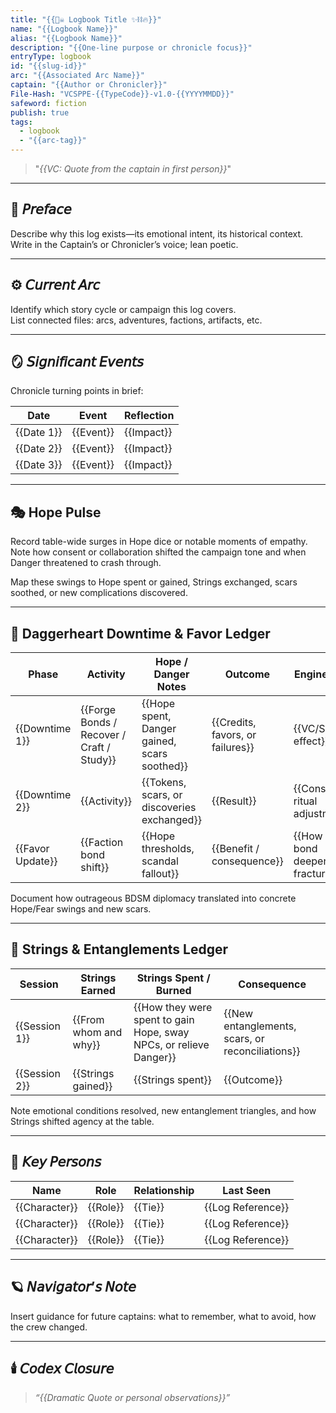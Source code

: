 ```yaml
---
title: "{{🏴‍☠️ Logbook Title ✨⛓️🔥}}"
name: "{{Logbook Name}}"
alias: "{{Logbook Name}}"
description: "{{One-line purpose or chronicle focus}}"
entryType: logbook
id: "{{slug-id}}"
arc: "{{Associated Arc Name}}"
captain: "{{Author or Chronicler}}"
File-Hash: "VCSPPE-{{TypeCode}}-v1.0-{{YYYYMMDD}}"
safeword: fiction
publish: true
tags:
  - logbook
  - "{{arc-tag}}"
---
```


> "_{{VC: Quote from the captain in first person}}_"

---

## 🌌 𝘗𝘳𝘦𝘧𝘢𝘤𝘦  

Describe why this log exists—its emotional intent, its historical context.  
Write in the Captain’s or Chronicler’s voice; lean poetic.  

---

## ⚙️ 𝘊𝘶𝘳𝘳𝘦𝘯𝘵 𝘈𝘳𝘤  

Identify which story cycle or campaign this log covers.  
List connected files: arcs, adventures, factions, artifacts, etc.  

---

## 🪞 𝘚𝘪𝘨𝘯𝘪𝘧𝘪𝘤𝘢𝘯𝘵 𝘌𝘷𝘦𝘯𝘵𝘴  

Chronicle turning points in brief:  

| Date | Event | Reflection |
|------|--------|-------------|
| {{Date 1}} | {{Event}} | {{Impact}} |
| {{Date 2}} | {{Event}} | {{Impact}} |
| {{Date 3}} | {{Event}} | {{Impact}} |

---

## 🎭 Hope Pulse

Record table-wide surges in Hope dice or notable moments of empathy.  
Note how consent or collaboration shifted the campaign tone and when Danger threatened to crash through.

Map these swings to Hope spent or gained, Strings exchanged, scars soothed, or new complications discovered.

---

## 🧭 Daggerheart Downtime & Favor Ledger

| Phase | Activity | Hope / Danger Notes | Outcome | Engine Beats |
|-------|----------|---------------------|---------|--------------|
| {{Downtime 1}} | {{Forge Bonds / Recover / Craft / Study}} | {{Hope spent, Danger gained, scars soothed}} | {{Credits, favors, or failures}} | {{VC/SP/PE effect}} |
| {{Downtime 2}} | {{Activity}} | {{Tokens, scars, or discoveries exchanged}} | {{Result}} | {{Consent ritual adjustments}} |
| {{Favor Update}} | {{Faction bond shift}} | {{Hope thresholds, scandal fallout}} | {{Benefit / consequence}} | {{How the bond deepened or fractured}} |

Document how outrageous BDSM diplomacy translated into concrete Hope/Fear swings and new scars.

---

## 🎴 Strings & Entanglements Ledger

| Session | Strings Earned | Strings Spent / Burned | Consequence |
|---------|----------------|------------------------|-------------|
| {{Session 1}} | {{From whom and why}} | {{How they were spent to gain Hope, sway NPCs, or relieve Danger}} | {{New entanglements, scars, or reconciliations}} |
| {{Session 2}} | {{Strings gained}} | {{Strings spent}} | {{Outcome}} |

Note emotional conditions resolved, new entanglement triangles, and how Strings shifted agency at the table.

---

## 💫 𝘒𝘦𝘺 𝘗𝘦𝘳𝘴𝘰𝘯𝘴  

| Name | Role | Relationship | Last Seen |
|------|------|---------------|------------|
| {{Character}} | {{Role}} | {{Tie}} | {{Log Reference}} |
| {{Character}} | {{Role}} | {{Tie}} | {{Log Reference}} |
| {{Character}} | {{Role}} | {{Tie}} | {{Log Reference}} |

---

## 🪐 𝘕𝘢𝘷𝘪𝘨𝘢𝘵𝘰𝘳’𝘴 𝘕𝘰𝘵𝘦  

Insert guidance for future captains: what to remember, what to avoid, how the crew changed.

---

## 🕯️ 𝘊𝘰𝘥𝘦𝘹 𝘊𝘭𝘰𝘴𝘶𝘳𝘦  

> *“{{Dramatic Quote or personal observations}}”*  
